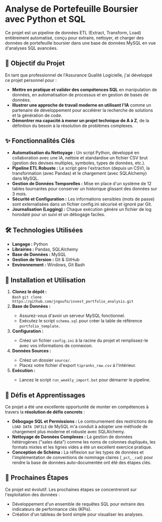 <h1>Analyse de Portefeuille Boursier avec Python et SQL</h1>
Ce projet est un pipeline de données ETL (Extract, Transform, Load) entièrement automatisé, conçu pour extraire, nettoyer, et charger des données de portefeuille boursier dans une base de données MySQL en vue d'analyses SQL avancées.

<h2>🎯 Objectif du Projet</h2>
En tant que professionnel de l'Assurance Qualité Logicielle, j'ai développé ce projet personnel pour :
<ul>
<li><b>Mettre en pratique et valider des compétences SQL</b> en manipulation de données, en automatisation de processus et en gestion de bases de données.</li>
<li><b>Illustrer une approche de travail moderne en utilisant l'IA</b> comme un partenaire de développement pour accélérer la recherche de solutions et la génération de code.</li>
<li><b>Démontrer ma capacité à mener un projet technique de A à Z</b>, de la définition du besoin à la résolution de problèmes complexes.</li>
</ul>
<h2>✨ Fonctionnalités Clés</h2>
<ul>
<li><b>Automatisation du Nettoyage :</b> Un script Python, développé en collaboration avec une IA, nettoie et standardise un fichier CSV brut (gestion des devises multiples, symboles, types de données, etc.).</li>
<li><b>Pipeline ETL Robuste :</b> Le script gère l'extraction (depuis un CSV), la transformation (avec Pandas) et le chargement (avec SQLAlchemy) dans MySQL.</li>
<li><b>Gestion de Données Temporelles :</b> Mise en place d'un système de 12 tables tournantes pour conserver un historique glissant des données sur 3 mois.</li>
<li><b>Sécurité et Configuration :</b> Les informations sensibles (mots de passe) sont externalisées dans un fichier config.ini sécurisé et ignoré par Git.</li>
<li><b>Journalisation (Logging) :</b> Chaque exécution génère un fichier de log horodaté pour un suivi et un débogage faciles.</li>
</ul>
<h2>🛠️ Technologies Utilisées</h2>
<ul>
<li><b>Langage :</b> Python</li>
<li><b>Librairies :</b> Pandas, SQLAlchemy</li>
<li><b>Base de Données :</b> MySQL</li>
<li><b>Gestion de Version :</b> Git & GitHub</li>
<li><b>Environnement :</b> Windows, Git Bash</li>
</ul>
<h2>🚀 Installation et Utilisation</h2>
<ol>
<li><b>Clonez le dépôt :</b></li>
<code>Bash</code>
<code>git clone https://github.com/jngoufo/invest_portfolio_analysis.git</code>
<li><b>Base de Données :</b></li>
<ul>
<li>Assurez-vous d'avoir un serveur MySQL fonctionnel.</li>
<li>Exécutez le script <code>schema.sql</code> pour créer la table de référence <code>portfolio_template.</code></li>
</ul>
<li><b>Configuration :</b></li>
<ul>
<li>Créez un fichier <code>config.ini</code> à la racine du projet et remplissez-le avec vos informations de connexion.</li>
</ul>
<li><b>Données Sources :</b></li>
<ul>
<li>Créez un dossier <code>source/</code>.</li>
<li>Placez votre fichier d'export <code>tipranks_raw.csv</code> à l'intérieur.</li>
</ul>
<li><b>Exécution :</b></li>
<ul>
<li>Lancez le script <code>run_weekly_import.bat</code> pour démarrer le pipeline.</li>
</ul>
</ol>
<h2>🧠 Défis et Apprentissages</h2>
Ce projet a été une excellente opportunité de monter en compétences à travers la <b>résolution de défis concrets</b> :
<ul>
<li><b>Débogage SQL et Permissions :</b> Le contournement des restrictions de <code>LOAD DATA INFILE</code> de MySQL m'a conduit à adopter une méthode de chargement plus moderne et robuste avec SQLAlchemy.</li>
<li><b>Nettoyage de Données Complexes :</b> La gestion de données hétérogènes ("sales data") comme les noms de colonnes dupliqués, les formats mixtes et les lignes vides a été un excellent exercice pratique.</li>
<li><b>Conception de Schéma :</b> La réflexion sur les types de données et l'implémentation de conventions de nommage claires (<code>_pct</code>, <code>_cad</code>) pour rendre la base de données auto-documentée ont été des étapes clés.</li>
</ul>
<h2>🔮 Prochaines Étapes</h2>
Ce projet est évolutif. Les prochaines étapes se concentreront sur l'exploitation des données :
<ul>
<li>Développement d'un ensemble de requêtes SQL pour extraire des indicateurs de performance clés (KPIs).</li>
<li>Création d'un tableau de bord simple pour visualiser les analyses.</li>
</ul>






